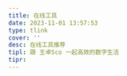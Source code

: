 ```yaml
---
title: 在线工具
date: 2023-11-01 13:57:53
type: tlink
cover: ''
desc: 在线工具推荐
tipl: 跟 王卓Sco 一起高效的数字生活
tipr:
---
```

